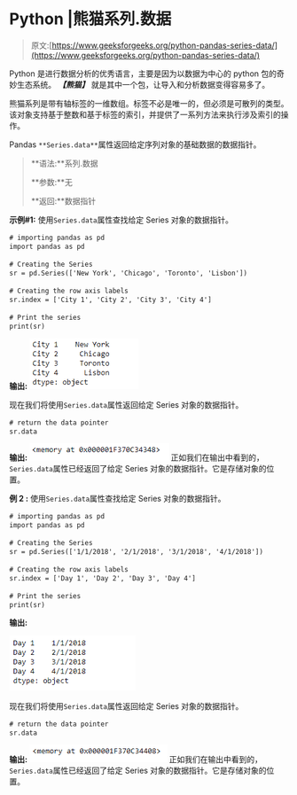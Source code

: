 # Python |熊猫系列.数据

> 原文:[https://www.geeksforgeeks.org/python-pandas-series-data/](https://www.geeksforgeeks.org/python-pandas-series-data/)

Python 是进行数据分析的优秀语言，主要是因为以数据为中心的 python 包的奇妙生态系统。 ***【熊猫】*** 就是其中一个包，让导入和分析数据变得容易多了。

熊猫系列是带有轴标签的一维数组。标签不必是唯一的，但必须是可散列的类型。该对象支持基于整数和基于标签的索引，并提供了一系列方法来执行涉及索引的操作。

Pandas `**Series.data**`属性返回给定序列对象的基础数据的数据指针。

> **语法:**系列.数据
> 
> **参数:**无
> 
> **返回:**数据指针

**示例#1:** 使用`Series.data`属性查找给定 Series 对象的数据指针。

```
# importing pandas as pd
import pandas as pd

# Creating the Series
sr = pd.Series(['New York', 'Chicago', 'Toronto', 'Lisbon'])

# Creating the row axis labels
sr.index = ['City 1', 'City 2', 'City 3', 'City 4'] 

# Print the series
print(sr)
```

**输出:**
![](img/4b2772771d6fb5d72c2864e9efa9f66a.png)

现在我们将使用`Series.data`属性返回给定 Series 对象的数据指针。

```
# return the data pointer
sr.data
```

**输出:**
![](img/abb63f1fc5b4f397017e432d03e76755.png)
正如我们在输出中看到的，`Series.data`属性已经返回了给定 Series 对象的数据指针。它是存储对象的位置。

**例 2 :** 使用`Series.data`属性查找给定 Series 对象的数据指针。

```
# importing pandas as pd
import pandas as pd

# Creating the Series
sr = pd.Series(['1/1/2018', '2/1/2018', '3/1/2018', '4/1/2018'])

# Creating the row axis labels
sr.index = ['Day 1', 'Day 2', 'Day 3', 'Day 4']

# Print the series
print(sr)
```

**输出:**

![](img/a519278b0c944bba68cf9df8e3566a3b.png)

现在我们将使用`Series.data`属性返回给定 Series 对象的数据指针。

```
# return the data pointer
sr.data
```

**输出:**
![](img/19f073acfb6505903c986807d5cd0876.png)
正如我们在输出中看到的，`Series.data`属性已经返回了给定 Series 对象的数据指针。它是存储对象的位置。